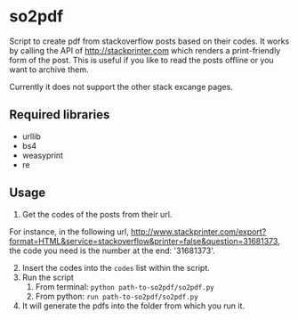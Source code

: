 # so2pdf
Script to create pdf from stackoverflow posts based on their codes. It works by calling the API of http://stackprinter.com which renders a print-friendly form of the post. This is useful if you like to read the posts offline or you want to archive them.

Currently it does not support the other stack excange pages.

## Required libraries
- urllib
- bs4
- weasyprint
- re

## Usage
1. Get the codes of the posts from their url.

For instance, in the following url, http://www.stackprinter.com/export?format=HTML&service=stackoverflow&printer=false&question=31681373, the code you need is the number at the end: '31681373'.

2. Insert the codes into the `codes` list within the script.
3. Run the script
    1. From terminal: `python path-to-so2pdf/so2pdf.py`
    1. From python: `run path-to-so2pdf/so2pdf.py`
4. It will generate the pdfs into the folder from which you run it.
